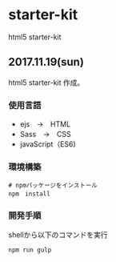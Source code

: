 # starter-kit
html5 starter-kit

## 2017.11.19(sun)

html5 starter-kit 作成。

### 使用言語
- ejs　→　HTML
- Sass　→　CSS
- javaScript（ES6)

### 環境構築

```
# npmパッケージをインストール
npm　install
```

### 開発手順

 shellから以下のコマンドを実行

`npm run gulp`

